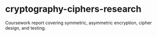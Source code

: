 # cryptography-ciphers-research
Coursework report covering symmetric, asymmetric encryption, cipher design, and testing.
